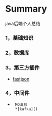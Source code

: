 # Summary
java后端个人总结

### 1，基础知识
### 2，数据库
### 3，第三方插件
 * [fastjson](https://github.com/raotaoyi/Summary/blob/master/%E7%AC%AC%E4%B8%89%E6%96%B9jar%E5%8C%85/fastjson)</br>
### 4，中间件
 *      MQ消息
        *[kafka]()

